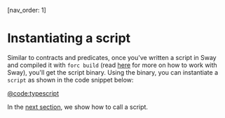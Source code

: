 [nav_order: 1]

# Instantiating a script

Similar to contracts and predicates, once you've written a script in Sway and compiled it with `forc build` (read [here](https://fuellabs.github.io/sway/v{{site.data.versions.sway}}/book/introduction/index.html) for more on how to work with Sway), you'll get the script binary. Using the binary, you can instantiate a `script` as shown in the code snippet below:

[@code:typescript](./packages/script/src/script.test.ts#typedoc:script-init)

In the [next section](./calling-a-script.md), we show how to call a script.
